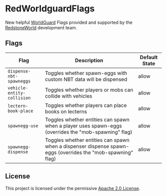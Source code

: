 # RedWorldguardFlags
New helpful [WorldGuard](https://dev.bukkit.org/projects/worldguard) Flags provided and supported by
the [RedstoneWorld](https://redstoneworld.de) development team.

## Flags

| Flag                       | Description                                                                                                 | Default State |
|----------------------------|-------------------------------------------------------------------------------------------------------------|---------------|
| `dispense-nbt-spawneggs`   | Toggles whether spawn-eggs with custom NBT data will be dispensed                                           | allow         |
| `vehicle-entity-collision` | Toggles whether players or mobs can collide with vehicles                                                   | allow         |
| `lectern-book-place`       | Toggles whether players can place books on lecterns                                                         | allow         |
| `spawnegg-use`             | Toggles whether entities can spawn when a player uses spawn-eggs (overrides the "mob-spawning" flag)        | allow         |
| `spawnegg-dispense`        | Toggles whether entities can spawn when a dispenser dispense spawn-eggs (overrides the "mob-spawning" flag) | allow         |

## License
This project is licensed under the permissive [Apache 2.0 License](LICENSE).